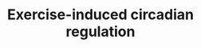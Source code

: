 ---
annotations:
- type: Pathway Ontology
  value: regulatory pathway
authors:
- Mkutmon
- Khanspers
- Eweitz
description: 'Human genes regulated in the diurnal comparison with orthologues that
  display circadian regulation in mouse heart and liver (Panda 2002, Storch 2002),
  and SCN (Panda 2002). The 608 significantly regulated (P &lt; 0.05) hSkM genes identified
  in the diurnal comparison (0800 h and 2000 h) were subjected to an additional statistical
  filter of absolute fold change &gt; 20% (n = 239) and linked to mouse circadianly
  regulated orthologues. This pathway represents the resultant 44 putative hSkM circadianly
  regulated genes; L, promoter for the light-responsive element; E, E-box (Clock/Bmal1
  promoter). Orthologue information is denoted to the left of the gene boxes: mHrts
  and mLvrs, mouse orthologue was circadianly regulated as described  (Storch 2002)
  in mouse heart or liver, respectively; mLvrp and mSCNp, mouse orthologue was diurnally
  regulated as described (Panda 2002) in mouse liver or SCN, respectively.'
last-edited: 2021-05-21
organisms:
- Bos taurus
redirect_from:
- /index.php/Pathway:WP3230
- /instance/WP3230
schema-jsonld:
- '@context': https://schema.org/
  '@id': https://wikipathways.github.io/pathways/WP3230.html
  '@type': Dataset
  creator:
    '@type': Organization
    name: WikiPathways
  description: 'Human genes regulated in the diurnal comparison with orthologues that
    display circadian regulation in mouse heart and liver (Panda 2002, Storch 2002),
    and SCN (Panda 2002). The 608 significantly regulated (P &lt; 0.05) hSkM genes
    identified in the diurnal comparison (0800 h and 2000 h) were subjected to an
    additional statistical filter of absolute fold change &gt; 20% (n = 239) and linked
    to mouse circadianly regulated orthologues. This pathway represents the resultant
    44 putative hSkM circadianly regulated genes; L, promoter for the light-responsive
    element; E, E-box (Clock/Bmal1 promoter). Orthologue information is denoted to
    the left of the gene boxes: mHrts and mLvrs, mouse orthologue was circadianly
    regulated as described  (Storch 2002) in mouse heart or liver, respectively; mLvrp
    and mSCNp, mouse orthologue was diurnally regulated as described (Panda 2002)
    in mouse liver or SCN, respectively.'
  keywords:
  - PURA
  - AZIN1
  - NCOA4
  - QKI
  - ARNTL
  - PER2
  - CRY2
  - DNAJA1
  - ZFR
  - CRY1
  - GSTP1
  - TUBB3
  - PPP1R3C
  - TOB1
  - MYF6
  - SUMO1
  - UCP3
  - PSMA4
  - CBX3
  - TAB2
  - CLOCK
  - BTG1
  - IDI1
  - DAZAP2
  - PER1
  - BOLA-DMA
  - SUMO3
  - PPP2CB
  - KLF9
  - PIGF
  - EIF4G2
  - GSTM3
  - HERPUD1
  - UGP2
  - G0S2
  - VAPA
  - NCKAP1
  - ERC2
  - CEBPB
  - NR1D2
  - H2B
  - CLDN5
  - SF3A3
  - GFRA1
  - HSPA8
  - FAM47E-STBD1
  - ETV6
  - RBPMS
  license: CC0
  name: Exercise-induced circadian regulation
seo: CreativeWork
title: Exercise-induced circadian regulation
wpid: WP3230
---